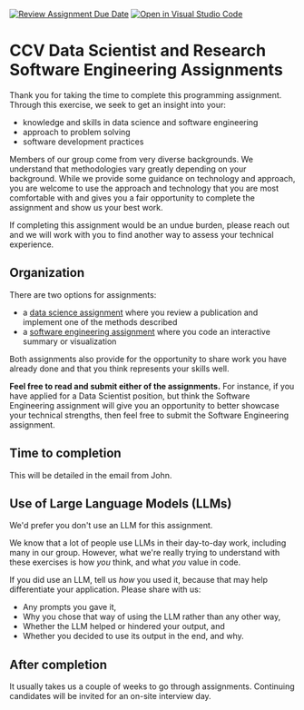 [![Review Assignment Due Date](https://classroom.github.com/assets/deadline-readme-button-22041afd0340ce965d47ae6ef1cefeee28c7c493a6346c4f15d667ab976d596c.svg)](https://classroom.github.com/a/Tg6SDNM7)
[![Open in Visual Studio Code](https://classroom.github.com/assets/open-in-vscode-2e0aaae1b6195c2367325f4f02e2d04e9abb55f0b24a779b69b11b9e10269abc.svg)](https://classroom.github.com/online_ide?assignment_repo_id=17073351&assignment_repo_type=AssignmentRepo)
# CCV Data Scientist and Research Software Engineering Assignments

Thank you for taking the time to complete this programming assignment. Through this exercise, we seek to get an insight into your:
* knowledge and skills in data science and software engineering
* approach to problem solving
* software development practices

Members of our group come from very diverse backgrounds. We understand that methodologies vary greatly depending on your background. While we provide some guidance on technology and approach, you are welcome to use the approach and technology that you are most comfortable with and gives you a fair opportunity to complete the assignment and show us your best work.

If completing this assignment would be an undue burden, please reach out and we will work with you to find another way to assess your technical experience.

## Organization

There are two options for assignments:
* a [data science assignment](/data_science) where you review a publication and implement one of the methods described
* a [software engineering assignment](/software_engineering) where you code an interactive summary or visualization

Both assignments also provide for the opportunity to share work you have already done and that you think represents your skills well.

**Feel free to read and submit either of the assignments.** For instance, if you have applied for a Data Scientist position, but think the Software Engineering assignment will give you an opportunity to better showcase your technical strengths, then feel free to submit the Software Engineering assignment. 

## Time to completion
This will be detailed in the email from John.

## Use of Large Language Models (LLMs)

We'd prefer you don't use an LLM for this assignment. 

We know that a lot of people use LLMs in their day-to-day work, including many in our group. However, what we're really trying to understand with these exercises is how _you_ think, and what _you_ value in code. 

If you did use an LLM, tell us _how_ you used it, because that may help differentiate your application. Please share with us:
- Any prompts you gave it,
- Why you chose that way of using the LLM rather than any other way,
- Whether the LLM helped or hindered your output, and 
- Whether you decided to use its output in the end, and why.

## After completion
It usually takes us a couple of weeks to go through assignments. Continuing candidates will be invited for an on-site interview day.  
